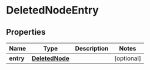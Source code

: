 
# DeletedNodeEntry

## Properties
Name | Type | Description | Notes
------------ | ------------- | ------------- | -------------
**entry** | [**DeletedNode**](DeletedNode.md) |  |  [optional]




